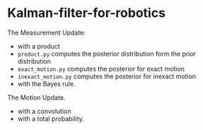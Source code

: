 # Kalman-filter-for-robotics


The Measurement Update:
* with a product
 * `product.py` computes the posterior distribution form the prior distribution
 * `exact_motion.py` computes the posterior for exact motion
 * `inexact_motion.py` computes the posterior for inexact motion
* with the Bayes rule.

The Motion Update.
* with a convolution
* with a total probability.
